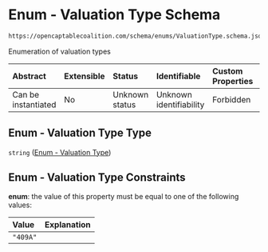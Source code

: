 # Enum - Valuation Type Schema

```txt
https://opencaptablecoalition.com/schema/enums/ValuationType.schema.json
```

Enumeration of valuation types

| Abstract            | Extensible | Status         | Identifiable            | Custom Properties | Additional Properties | Access Restrictions | Defined In                                                                                       |
| :------------------ | :--------- | :------------- | :---------------------- | :---------------- | :-------------------- | :------------------ | :----------------------------------------------------------------------------------------------- |
| Can be instantiated | No         | Unknown status | Unknown identifiability | Forbidden         | Allowed               | none                | [ValuationType.schema.json](../../schema/enums/ValuationType.schema.json "open original schema") |

## Enum - Valuation Type Type

`string` ([Enum - Valuation Type](valuationtype.md))

## Enum - Valuation Type Constraints

**enum**: the value of this property must be equal to one of the following values:

| Value    | Explanation |
| :------- | :---------- |
| `"409A"` |             |
